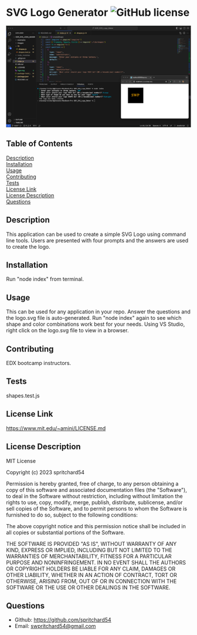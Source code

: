 # SVG Logo Generator ![GitHub license](https://img.shields.io/badge/license-MIT-blue.svg)

![Readme.md Screenshot](./images/rm_screenshotShape.png)

## Table of Contents
[Description](#description)<br>
[Installation](#installation)<br>
[Usage](#usage)<br>
[Contributing](#contributing)<br>
[Tests](#tests)<br>
[License Link](#license-link)<br>
[License Description](#license-description)<br>
[Questions](#questions)

## Description
This application can be used to create a simple SVG Logo using command line tools. Users are presented with four prompts and the answers are used to create the logo.

## Installation
Run "node index" from terminal.
    
## Usage 
This can be used for any application in your repo. Answer the questions and the logo.svg file is auto-generated. Run "node index" again to see which shape and color combinations work best for your needs. Using VS Studio, right click on the logo.svg file to view in a browser.
    
## Contributing 
EDX bootcamp instructors.
    
## Tests
shapes.test.js

## License Link
https://www.mit.edu/~amini/LICENSE.md

## License Description
MIT License

Copyright (c) 2023 spritchard54

Permission is hereby granted, free of charge, to any person obtaining a copy
of this software and associated documentation files (the "Software"), to deal
in the Software without restriction, including without limitation the rights
to use, copy, modify, merge, publish, distribute, sublicense, and/or sell
copies of the Software, and to permit persons to whom the Software is
furnished to do so, subject to the following conditions:

The above copyright notice and this permission notice shall be included in all
copies or substantial portions of the Software.

THE SOFTWARE IS PROVIDED "AS IS", WITHOUT WARRANTY OF ANY KIND, EXPRESS OR
IMPLIED, INCLUDING BUT NOT LIMITED TO THE WARRANTIES OF MERCHANTABILITY,
FITNESS FOR A PARTICULAR PURPOSE AND NONINFRINGEMENT. IN NO EVENT SHALL THE
AUTHORS OR COPYRIGHT HOLDERS BE LIABLE FOR ANY CLAIM, DAMAGES OR OTHER
LIABILITY, WHETHER IN AN ACTION OF CONTRACT, TORT OR OTHERWISE, ARISING FROM,
OUT OF OR IN CONNECTION WITH THE SOFTWARE OR THE USE OR OTHER DEALINGS IN THE
SOFTWARE.
    
## Questions
- Github: https://github.com/spritchard54
- Email: <swpritchard54@gmail.com>
